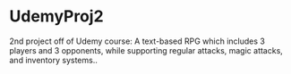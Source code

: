 # UdemyProj2
2nd project off of Udemy course:
A text-based RPG which includes 3 players and 3 opponents, while supporting regular attacks,
magic attacks, and inventory systems..